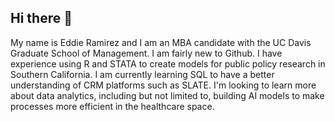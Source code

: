 ## Hi there 👋
My name is Eddie Ramirez and I am an MBA candidate with the UC Davis Graduate School of Management. I am fairly new to Github. 
I have experience using R and STATA to create models for public policy research in Southern California. I am currently learning 
SQL to have a better understanding of CRM platforms such as SLATE. I'm looking to learn more about data analytics, including 
but not limited to, building AI models to make processes more efficient in the healthcare space.
<!--
**egramirez-UCD/egramirez-UCD** is a ✨ _special_ ✨ repository because its `README.md` (this file) appears on your GitHub profile.

Here are some ideas to get you started:

- 🔭 I’m currently working on ...
- 🌱 I’m currently learning ...
- 👯 I’m looking to collaborate on ...
- 🤔 I’m looking for help with ...
- 💬 Ask me about ...
- 📫 How to reach me: ...
- 😄 Pronouns: ...
- ⚡ Fun fact: ...
-->

